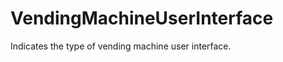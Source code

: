 VendingMachineUserInterface
===========================

Indicates the type of vending machine user interface.
